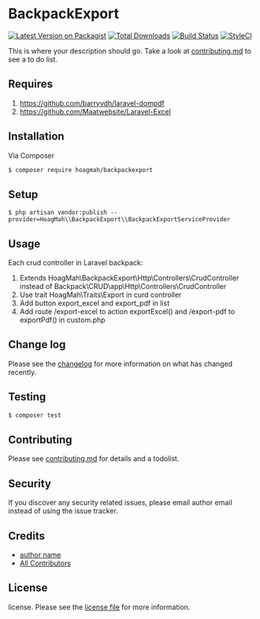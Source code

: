 # BackpackExport

[![Latest Version on Packagist][ico-version]][link-packagist]
[![Total Downloads][ico-downloads]][link-downloads]
[![Build Status][ico-travis]][link-travis]
[![StyleCI][ico-styleci]][link-styleci]

This is where your description should go. Take a look at [contributing.md](contributing.md) to see a to do list.

## Requires
1. https://github.com/barryvdh/laravel-dompdf
2. https://github.com/Maatwebsite/Laravel-Excel

## Installation

Via Composer

``` bash
$ composer require hoagmah/backpackexport
```

## Setup
``` 
$ php artisan vendor:publish --provider=HoagMah\\BackpackExport\\BackpackExportServiceProvider

```

## Usage
Each crud controller in Laravel backpack:
1. Extends HoagMah\BackpackExport\Http\Controllers\CrudController instead of Backpack\CRUD\app\Http\Controllers\CrudController
2. Use trait HoagMah\Traits\Export in curd controller
3. Add button export_excel and export_pdf in list
4. Add route /export-excel to action exportExcel() and /export-pdf to exportPdf() in custom.php

## Change log

Please see the [changelog](changelog.md) for more information on what has changed recently.

## Testing

``` bash
$ composer test
```

## Contributing

Please see [contributing.md](contributing.md) for details and a todolist.

## Security

If you discover any security related issues, please email author email instead of using the issue tracker.

## Credits

- [author name][link-author]
- [All Contributors][link-contributors]

## License

license. Please see the [license file](license.md) for more information.

[ico-version]: https://img.shields.io/packagist/v/hoagmah/backpackexport.svg?style=flat-square
[ico-downloads]: https://img.shields.io/packagist/dt/hoagmah/backpackexport.svg?style=flat-square
[ico-travis]: https://img.shields.io/travis/hoagmah/backpackexport/master.svg?style=flat-square
[ico-styleci]: https://styleci.io/repos/12345678/shield

[link-packagist]: https://packagist.org/packages/hoagmah/backpackexport
[link-downloads]: https://packagist.org/packages/hoagmah/backpackexport
[link-travis]: https://travis-ci.org/hoagmah/backpackexport
[link-styleci]: https://styleci.io/repos/12345678
[link-author]: https://github.com/hoagmah
[link-contributors]: ../../contributors
